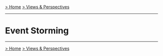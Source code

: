 [> Home](../../README.md)    [> Views & Perspectives](../README.md)

---

# Event Storming

---

[> Home](../../README.md)    [> Views & Perspectives](../README.md)